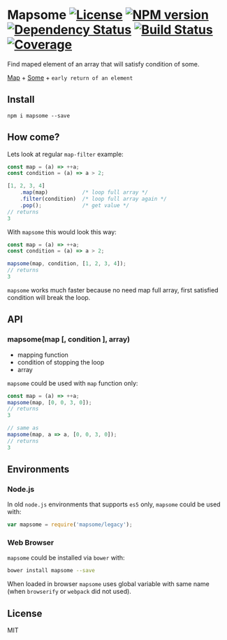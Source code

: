 # Mapsome [![License][LicenseIMGURL]][LicenseURL] [![NPM version][NPMIMGURL]][NPMURL] [![Dependency Status][DependencyStatusIMGURL]][DependencyStatusURL] [![Build Status][BuildStatusIMGURL]][BuildStatusURL] [![Coverage][CoverageIMGURL]][CoverageURL]

Find maped element of an array that will satisfy condition of some.

[Map][mapURL] + [Some][someURL] + `early return of an element`

## Install

```
npm i mapsome --save
```

## How come?

Lets look at regular `map-filter` example:

```js
const map = (a) => ++a;
const condition = (a) => a > 2;

[1, 2, 3, 4]
    .map(map)           /* loop full array */
    .filter(condition)  /* loop full array again */
    .pop();             /* get value */
// returns
3
```

With `mapsome` this would look this way:

```js
const map = (a) => ++a;
const condition = (a) => a > 2;

mapsome(map, condition, [1, 2, 3, 4]);
// returns
3
```

`mapsome` works much faster because no need map full array, first satisfied condition will break the loop.

## API
### mapsome(map [, condition ], array)
- mapping function
- condition of stopping the loop
- array

`mapsome` could be used with `map` function only:

```js
const map = (a) => ++a;
mapsome(map, [0, 0, 3, 0]);
// returns
3

// same as
mapsome(map, a => a, [0, 0, 3, 0]);
// returns
3
```
## Environments

### Node.js

In old `node.js` environments that supports `es5` only, `mapsome` could be used with:

```js
var mapsome = require('mapsome/legacy');
```

### Web Browser

`mapsome` could be installed via `bower` with:

```sh
bower install mapsome --save
```

When loaded in browser `mapsome` uses global variable with same name (when `browserify` or `webpack` did not used).

## License

MIT

[NPMIMGURL]:                https://img.shields.io/npm/v/mapsome.svg?style=flat
[BuildStatusIMGURL]:        https://img.shields.io/travis/coderaiser/mapsome/master.svg?style=flat
[DependencyStatusIMGURL]:   https://img.shields.io/david/coderaiser/mapsome.svg?style=flat
[LicenseIMGURL]:            https://img.shields.io/badge/license-MIT-317BF9.svg?style=flat
[NPMURL]:                   https://npmjs.org/package/mapsome "npm"
[BuildStatusURL]:           https://travis-ci.org/coderaiser/mapsome  "Build Status"
[DependencyStatusURL]:      https://david-dm.org/coderaiser/mapsome "Dependency Status"
[LicenseURL]:               https://tldrlegal.com/license/mit-license "MIT License"
[CoverageURL]:              https://coveralls.io/github/coderaiser/mapsome?branch=master
[CoverageIMGURL]:           https://coveralls.io/repos/coderaiser/mapsome/badge.svg?branch=master&service=github

[someURL]:                  https://developer.mozilla.org/en-US/docs/Web/JavaScript/Reference/Global_Objects/Array/some
[mapURL]:                   https://developer.mozilla.org/en-US/docs/Web/JavaScript/Reference/Global_Objects/Array/map
